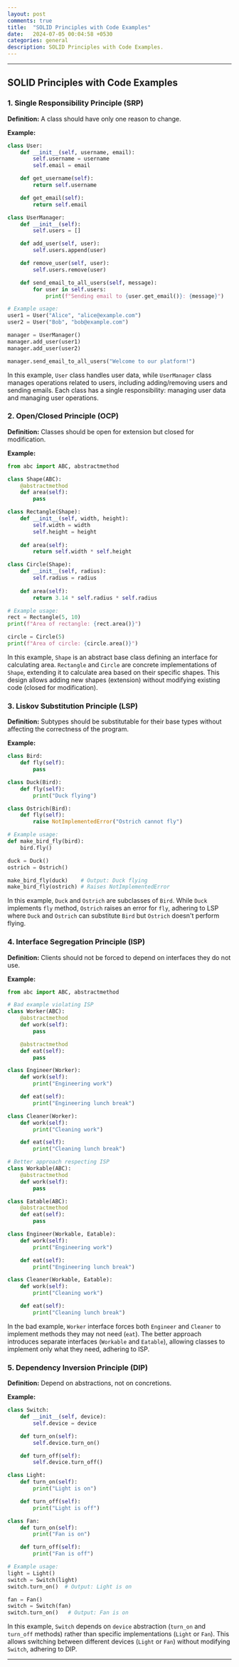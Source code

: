 ```yaml
---
layout: post
comments: true
title:  "SOLID Principles with Code Examples"
date:   2024-07-05 00:04:58 +0530
categories: general
description: SOLID Principles with Code Examples.
---
```

---

## SOLID Principles with Code Examples

### 1. Single Responsibility Principle (SRP)

**Definition:** A class should have only one reason to change.

**Example:**

```python
class User:
    def __init__(self, username, email):
        self.username = username
        self.email = email

    def get_username(self):
        return self.username

    def get_email(self):
        return self.email

class UserManager:
    def __init__(self):
        self.users = []

    def add_user(self, user):
        self.users.append(user)

    def remove_user(self, user):
        self.users.remove(user)

    def send_email_to_all_users(self, message):
        for user in self.users:
            print(f"Sending email to {user.get_email()}: {message}")

# Example usage:
user1 = User("Alice", "alice@example.com")
user2 = User("Bob", "bob@example.com")

manager = UserManager()
manager.add_user(user1)
manager.add_user(user2)

manager.send_email_to_all_users("Welcome to our platform!")
```

In this example, `User` class handles user data, while `UserManager` class manages operations related to users, including adding/removing users and sending emails. Each class has a single responsibility: managing user data and managing user operations.

### 2. Open/Closed Principle (OCP)

**Definition:** Classes should be open for extension but closed for modification.

**Example:**

```python
from abc import ABC, abstractmethod

class Shape(ABC):
    @abstractmethod
    def area(self):
        pass

class Rectangle(Shape):
    def __init__(self, width, height):
        self.width = width
        self.height = height
    
    def area(self):
        return self.width * self.height

class Circle(Shape):
    def __init__(self, radius):
        self.radius = radius
    
    def area(self):
        return 3.14 * self.radius * self.radius

# Example usage:
rect = Rectangle(5, 10)
print(f"Area of rectangle: {rect.area()}")

circle = Circle(5)
print(f"Area of circle: {circle.area()}")
```

In this example, `Shape` is an abstract base class defining an interface for calculating area. `Rectangle` and `Circle` are concrete implementations of `Shape`, extending it to calculate area based on their specific shapes. This design allows adding new shapes (extension) without modifying existing code (closed for modification).

### 3. Liskov Substitution Principle (LSP)

**Definition:** Subtypes should be substitutable for their base types without affecting the correctness of the program.

**Example:**

```python
class Bird:
    def fly(self):
        pass

class Duck(Bird):
    def fly(self):
        print("Duck flying")

class Ostrich(Bird):
    def fly(self):
        raise NotImplementedError("Ostrich cannot fly")

# Example usage:
def make_bird_fly(bird):
    bird.fly()

duck = Duck()
ostrich = Ostrich()

make_bird_fly(duck)    # Output: Duck flying
make_bird_fly(ostrich) # Raises NotImplementedError
```

In this example, `Duck` and `Ostrich` are subclasses of `Bird`. While `Duck` implements `fly` method, `Ostrich` raises an error for `fly`, adhering to LSP where `Duck` and `Ostrich` can substitute `Bird` but `Ostrich` doesn't perform flying.

### 4. Interface Segregation Principle (ISP)

**Definition:** Clients should not be forced to depend on interfaces they do not use.

**Example:**

```python
from abc import ABC, abstractmethod

# Bad example violating ISP
class Worker(ABC):
    @abstractmethod
    def work(self):
        pass

    @abstractmethod
    def eat(self):
        pass

class Engineer(Worker):
    def work(self):
        print("Engineering work")

    def eat(self):
        print("Engineering lunch break")

class Cleaner(Worker):
    def work(self):
        print("Cleaning work")

    def eat(self):
        print("Cleaning lunch break")

# Better approach respecting ISP
class Workable(ABC):
    @abstractmethod
    def work(self):
        pass

class Eatable(ABC):
    @abstractmethod
    def eat(self):
        pass

class Engineer(Workable, Eatable):
    def work(self):
        print("Engineering work")

    def eat(self):
        print("Engineering lunch break")

class Cleaner(Workable, Eatable):
    def work(self):
        print("Cleaning work")

    def eat(self):
        print("Cleaning lunch break")
```

In the bad example, `Worker` interface forces both `Engineer` and `Cleaner` to implement methods they may not need (`eat`). The better approach introduces separate interfaces (`Workable` and `Eatable`), allowing classes to implement only what they need, adhering to ISP.

### 5. Dependency Inversion Principle (DIP)

**Definition:** Depend on abstractions, not on concretions.

**Example:**

```python
class Switch:
    def __init__(self, device):
        self.device = device

    def turn_on(self):
        self.device.turn_on()

    def turn_off(self):
        self.device.turn_off()

class Light:
    def turn_on(self):
        print("Light is on")

    def turn_off(self):
        print("Light is off")

class Fan:
    def turn_on(self):
        print("Fan is on")

    def turn_off(self):
        print("Fan is off")

# Example usage:
light = Light()
switch = Switch(light)
switch.turn_on()  # Output: Light is on

fan = Fan()
switch = Switch(fan)
switch.turn_on()   # Output: Fan is on
```

In this example, `Switch` depends on `device` abstraction (`turn_on` and `turn_off` methods) rather than specific implementations (`Light` or `Fan`). This allows switching between different devices (`Light` or `Fan`) without modifying `Switch`, adhering to DIP.

---
